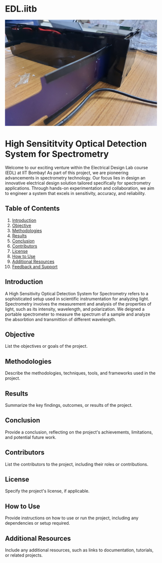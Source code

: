 # EDL.iitb
[<img src="https://github.com/imabhivaibhav/myproject/blob/main/spt1.jpg" alt="Image Description" width=100% height="350">](linkedin-profile-url)






# High Sensititvity Optical Detection System for Spectrometry

Welcome to our exciting venture within the Electrical Design Lab course (EDL) at IIT Bombay! As part of this project, we are pioneering advancements in spectrometry technology. Our focus lies in design an innovative electrical design solution tailored specifically for spectrometry applications. Through hands-on experimentation and collaboration, we aim to engineer a system that excels in sensitivity, accuracy, and reliability.

## Table of Contents

1. [Introduction](#introduction)
2. [Objective](#objective)
3. [Methodologies](#methodologies)
4. [Results](#results)
5. [Conclusion](#conclusion)
6. [Contributors](#contributors)
7. [License](#license)
8. [How to Use](#how-to-use)
9. [Additional Resources](#additional-resources)
10. [Feedback and Support](#feedback-and-support)

## Introduction

A High Sensitivity Optical Detection System for Spectrometry refers to a sophisticated setup used in scientific instrumentation for analyzing light. Spectrometry involves the measurement and analysis of the properties of light, such as its intensity, wavelength, and polarization. We deigned a portable spectrometer to measure the spectrum of a sample and analyze the absorbtion and transmittion of different wavelength.

## Objective

List the objectives or goals of the project.

## Methodologies

Describe the methodologies, techniques, tools, and frameworks used in the project.

## Results

Summarize the key findings, outcomes, or results of the project.

## Conclusion

Provide a conclusion, reflecting on the project's achievements, limitations, and potential future work.

## Contributors

List the contributors to the project, including their roles or contributions.

## License

Specify the project's license, if applicable.

## How to Use

Provide instructions on how to use or run the project, including any dependencies or setup required.

## Additional Resources

Include any additional resources, such as links to documentation, tutorials, or related projects.



